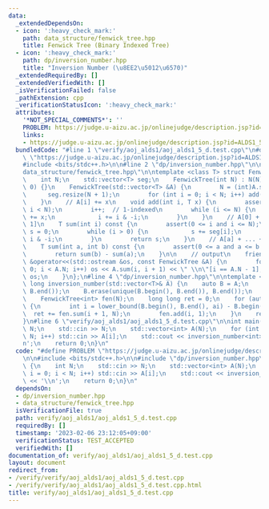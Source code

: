 ```yaml
---
data:
  _extendedDependsOn:
  - icon: ':heavy_check_mark:'
    path: data_structure/fenwick_tree.hpp
    title: Fenwick Tree (Binary Indexed Tree)
  - icon: ':heavy_check_mark:'
    path: dp/inversion_number.hpp
    title: "Inversion Number (\u8EE2\u5012\u6570)"
  _extendedRequiredBy: []
  _extendedVerifiedWith: []
  _isVerificationFailed: false
  _pathExtension: cpp
  _verificationStatusIcon: ':heavy_check_mark:'
  attributes:
    '*NOT_SPECIAL_COMMENTS*': ''
    PROBLEM: https://judge.u-aizu.ac.jp/onlinejudge/description.jsp?id=ALDS1_5_D
    links:
    - https://judge.u-aizu.ac.jp/onlinejudge/description.jsp?id=ALDS1_5_D
  bundledCode: "#line 1 \"verify/aoj_alds1/aoj_alds1_5_d.test.cpp\"\n#define PROBLEM\
    \ \"https://judge.u-aizu.ac.jp/onlinejudge/description.jsp?id=ALDS1_5_D\"\n\n\
    #include <bits/stdc++.h>\n\n#line 2 \"dp/inversion_number.hpp\"\n\n#line 2 \"\
    data_structure/fenwick_tree.hpp\"\n\ntemplate <class T> struct FenwickTree {\n\
    \    int N;\n    std::vector<T> seg;\n    FenwickTree(int N) : N(N), seg(N + 1,\
    \ 0) {}\n    FenwickTree(std::vector<T> &A) {\n        N = (int)A.size();\n  \
    \      seg.resize(N + 1);\n        for (int i = 0; i < N; i++) add(i, A[i]);\n\
    \    }\n    // A[i] += x\n    void add(int i, T x) {\n        assert(0 <= i and\
    \ i < N);\n        i++;  // 1-indexed\n        while (i <= N) {\n            seg[i]\
    \ += x;\n            i += i & -i;\n        }\n    }\n    // A[0] + ... + A[i -\
    \ 1]\n    T sum(int i) const {\n        assert(0 <= i and i <= N);\n        T\
    \ s = 0;\n        while (i > 0) {\n            s += seg[i];\n            i -=\
    \ i & -i;\n        }\n        return s;\n    }\n    // A[a] + ... + A[b - 1]\n\
    \    T sum(int a, int b) const {\n        assert(0 <= a and a <= b and b <= N);\n\
    \        return sum(b) - sum(a);\n    }\n\n    // output\n    friend std::ostream\
    \ &operator<<(std::ostream &os, const FenwickTree &A) {\n        for (int i =\
    \ 0; i < A.N; i++) os << A.sum(i, i + 1) << \" \\n\"[i == A.N - 1];\n        return\
    \ os;\n    }\n};\n#line 4 \"dp/inversion_number.hpp\"\n\ntemplate <class T> long\
    \ long inversion_number(std::vector<T>& A) {\n    auto B = A;\n    sort(B.begin(),\
    \ B.end());\n    B.erase(unique(B.begin(), B.end()), B.end());\n    int N = (int)B.size();\n\
    \    FenwickTree<int> fen(N);\n    long long ret = 0;\n    for (auto& ai : A)\
    \ {\n        int i = lower_bound(B.begin(), B.end(), ai) - B.begin();\n      \
    \  ret += fen.sum(i + 1, N);\n        fen.add(i, 1);\n    }\n    return ret;\n\
    }\n#line 6 \"verify/aoj_alds1/aoj_alds1_5_d.test.cpp\"\n\nint main() {\n    int\
    \ N;\n    std::cin >> N;\n    std::vector<int> A(N);\n    for (int i = 0; i <\
    \ N; i++) std::cin >> A[i];\n    std::cout << inversion_number<int>(A) << '\\\
    n';\n    return 0;\n}\n"
  code: "#define PROBLEM \"https://judge.u-aizu.ac.jp/onlinejudge/description.jsp?id=ALDS1_5_D\"\
    \n\n#include <bits/stdc++.h>\n\n#include \"dp/inversion_number.hpp\"\n\nint main()\
    \ {\n    int N;\n    std::cin >> N;\n    std::vector<int> A(N);\n    for (int\
    \ i = 0; i < N; i++) std::cin >> A[i];\n    std::cout << inversion_number<int>(A)\
    \ << '\\n';\n    return 0;\n}\n"
  dependsOn:
  - dp/inversion_number.hpp
  - data_structure/fenwick_tree.hpp
  isVerificationFile: true
  path: verify/aoj_alds1/aoj_alds1_5_d.test.cpp
  requiredBy: []
  timestamp: '2023-02-06 23:12:05+09:00'
  verificationStatus: TEST_ACCEPTED
  verifiedWith: []
documentation_of: verify/aoj_alds1/aoj_alds1_5_d.test.cpp
layout: document
redirect_from:
- /verify/verify/aoj_alds1/aoj_alds1_5_d.test.cpp
- /verify/verify/aoj_alds1/aoj_alds1_5_d.test.cpp.html
title: verify/aoj_alds1/aoj_alds1_5_d.test.cpp
---
```

